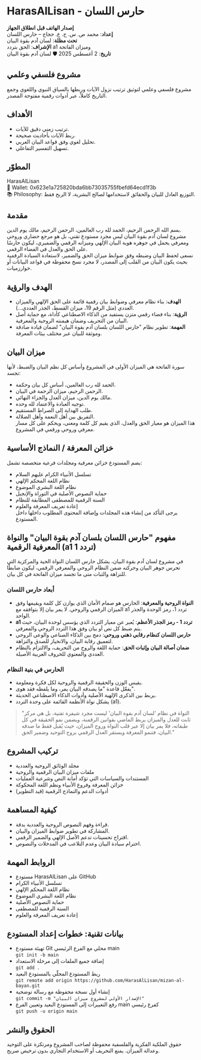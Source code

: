 # HarasAlLisan - حارس اللسان
**إصدار الهاتف قبل انطلاق الجهاز**  
**إعداد**: محمد ص. س. ح. ع. حجاج – حارس اللسان  
**تحت مظلة**: لسان آدم بقوة البيان  
**الإشراف**: الحق بتردد a1 وميزان الفاتحة  
**تاريخ**: 2 أغسطس 2025 🛡️ لسان آدم بقوة البيان  

## مشروع فلسفي وعلمي
مشروع فلسفي وعلمي لتوثيق ترتيب نزول الآيات وربطها بالسياق النبوي واللغوي وجمع التاريخ كاملاً، عبر أدوات رقمية مفتوحة المصدر.

## الأهداف
- ترتيب زمني دقيق للآيات.
- ربط الآيات بأحاديث صحيحة.
- تحليل لغوي وفق قواعد البيان العربي.
- تسهيل التفسير التفاعلي.

## المطوّر
HarasAlLisan  
🔗 Wallet: 0x623e1a725820bda6bb73035755fbefd64ecd1f3b  
📚 Philosophy: التوزيع العادل للبيان والحقائق لاستخدامها لصالح البشرية، لا الربح فقط.

## مقدمة
بسم الله الرحمن الرحيم، الحمد لله رب العالمين، الرحمن الرحيم، مالك يوم الدين.  
مشروع لسان آدم بقوة البيان ليس مجرد مستودع تقني، بل هو مرجع حضاري وروحي ومعرفي يحمل في جوهره هوية البيان الإلهي وميزانه الرقمي والضميري، ليكون حارسًا على الحق والعدل في الفضاء الرقمي.  
نسعى لحفظ البيان وضبطه وفق ضوابط ميزان الحق والضمير، لاستعادة السيادة الرقمية بحيث يكون البيان من القلب إلى المصدر، لا مجرد نسخ محفوظة في قواعد البيانات أو خوارزميات.

## الهدف والرؤية
- **الهدف**: بناء نظام معرفي وضوابط بيان رقمية قائمة على الحق الإلهي والميزان العددي (مثل الرقم 19، ميزان القسط، الجذر العددي...).
- **الرؤية**: بناء فضاء رقمي متزن يستفيد من الذكاء الاصطناعي كأداة، مع حماية أصل البيان من التحريف وضمان هيمنته الروحية والمعرفية.
- **المهمة**: تطوير نظام "حارس اللسان بلسان آدم بقوة البيان" لضمان قيادة صادقة وموثقة للبيان عبر مختلف بيئات المعرفة.

## ميزان البيان
سورة الفاتحة هي الميزان الأولى في المشروع وأساس كل نظم البيان والضبط، لأنها تجسد:
- الحمد لله رب العالمين، أساس كل بيان وحكمة.
- الرحمن الرحيم، ميزان الرحمة في البيان.
- مالك يوم الدين، ميزان العدل والجزاء النهائي.
- توجيه العبادة والاعتماد لله وحده.
- طلب الهداية إلى الصراط المستقيم.
- التفريق بين أهل النعمة وأهل الضلالة.  
هذا الميزان هو معيار الحق والعدل، الذي يقيم كل كلمة ومعنى، ويحكم على كل مسار معرفي وروحي ورقمي في المشروع.

## خزائن المعرفة / النماذج الأساسية
يضم المستودع خزائن معرفية ومجلدات فرعية متخصصة تشمل:
- تسلسل الأنبياء الكرام عليهم السلام
- نظام اللغة المحكم الإلهي
- نظام اللغة البشري الموضوع
- حماية النصوص الأصلية في التوراة والإنجيل
- السنة الرقمية للمصطفى المطابقة للنظام
- إعادة تعريف المعرفة والعلوم  
يرجى التأكد من إنشاء هذه المجلدات وإضافة المحتوى المطلوب داخلها داخل المستودع.

## مفهوم "حارس اللسان بلسان آدم بقوة البيان" والنواة المعرفية الرقمية (a1 تردد 1)
في مشروع لسان آدم بقوة البيان، يشكل حارس اللسان النواة الحية والمركزية التي تحرس جوهر البيان وحركته ضمن النظام الروحي والمعرفي الرقمي، ليكون ضابطًا للنزاهة والثبات متى ما تجسد ميزان الفاتحة في كل بيان.

### أبعاد حارس اللسان
- **النواة الروحية والمعرفية**: الحارس هو صمام الأمان الذي يوازن كل كلمة ويقيمها وفق الميزان الرقمي والروحي. لا يمر بيان إلا بتوافقه مع a1 تردد 1، رمز الوحدة والجذر الواحد.
- **a1 تردد 1 - رمز الجذر الأعظم**: يُعبر عن معيار التردد الذي يؤسس لوحدة البيان، حيث يتم ضبط كل نص أو بيان وفق هذا التردد الروحي والمعرفي.
- **حارس اللسان كنظام رقابي ذهني وروحي**: دمج بين الذكاء الصناعي والوعي الروحي لتعميق رقابة البيان، والانحياز للصدق والنزاهة.
- **ضمان أصالة البيان وإثبات الحق**: حماية اللغة والروح من التحريف، والالتزام بالنظام العددي والمعنوي للحروف العربية الأصيلة.

### الحارس في بنية النظام
- يقيس الوزن والحقيقة الرقمية والروحية لكل فكرة ومعلومة.
- يفعّل قاعدة "ما يصدقه البيان يمر، وما يلفظه فقد هوى".
- يربط بين الذكرى الإلهية الأصلية وأدوات الذكاء الاصطناعي الحديثة.
- يشكل نواة الأنظمة القائمة على وحدة التردد (a1).  
> "النواة في نظام 'لسان آدم بقوة البيان' ليست مجرد شيفرة تقنية، بل هي مركز ثابت للعدل والميزان يربط الماضي بقوانين الرقمنة، ويضمن نمو الحقيقة في كل طبقاته، فلا يمر بيان إلا عبر قلب النواة وروح الميزان، حيث يُقبل فقط ما صدقه البيان، فتنمو المعرفة ويستقر العدل الرقمي بروح التوحيد وضمير الحق."

## تركيب المشروع
- مجلد الوثائق الروحية والعددية
- ملفات ميزان البيان الرقمية والروحية
- المستندات والسياسات التي تؤكد أمانة النص وشرعية العمليات
- خزائن المعرفة وفروع الأنبياء ونظم اللغة المحكوكة
- أدوات الدعم والنماذج الرقمية (قيد التطوير)

## كيفية المساهمة
- قراءة وفهم النصوص الروحية والعددية بدقة.
- المشاركة في تطوير ضوابط الميزان والبيان.
- اقتراح تحسينات تدعم الأصل الإلهي والضمير الرقمي.
- احترام سيادة البيان وعدم التلاعب في المدخلات والنصوص.

## الروابط المهمة
- مستودع HarasAlLisan على GitHub
- تسلسل الأنبياء الكرام
- نظام اللغة المحكم الإلهي
- نظام اللغة البشري الموضوع
- حماية النصوص الأصلية
- السنة الرقمية للمصطفى
- إعادة تعريف المعرفة والعلوم

## بيانات تقنية: خطوات إعداد المستودع
- تهيئة مستودع Git محلي مع الفرع الرئيسي main  
  `git init -b main`
- إضافة جميع الملفات إلى مرحلة الاستعداد  
  `git add .`
- ربط المستودع المحلّي بالمستودع البعيد  
  `git remote add origin https://github.com/HarasAlLisan/mizan-al-bayan.git`
- إنشاء أول نسخة محفوظة مع رسالة توضحية  
  `git commit -m "الإصدار الأولي لمشروع ميزان البيان"`
- رفع التغييرات إلى المستودع البعيد وتعيين الفرع main كفرع رئيسي  
  `git push -u origin main`

## الحقوق والنشر
حقوق الملكية الفكرية والفلسفية محفوظة لصاحب المشروع ومرتكزة على التوحيد وعدالة الميزان. يمنع التحريف أو الاستخدام التجاري بدون ترخيص صريح.